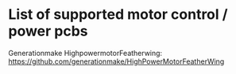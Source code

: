 # List of supported motor control / power pcbs

Generationmake HighpowermotorFeatherwing: https://github.com/generationmake/HighPowerMotorFeatherWing
